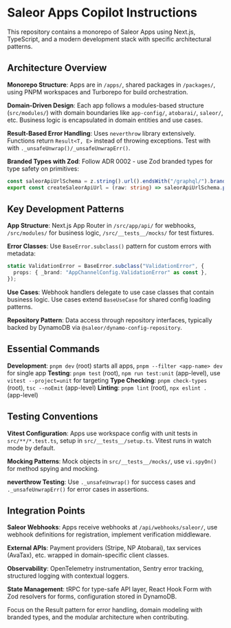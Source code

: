 # Saleor Apps Copilot Instructions

This repository contains a monorepo of Saleor Apps using Next.js, TypeScript, and a modern development stack with specific architectural patterns.

## Architecture Overview

**Monorepo Structure**: Apps are in `/apps/`, shared packages in `/packages/`, using PNPM workspaces and Turborepo for build orchestration.

**Domain-Driven Design**: Each app follows a modules-based structure (`src/modules/`) with domain boundaries like `app-config/`, `atobarai/`, `saleor/`, etc. Business logic is encapsulated in domain entities and use cases.

**Result-Based Error Handling**: Uses `neverthrow` library extensively. Functions return `Result<T, E>` instead of throwing exceptions. Test with with `._unsafeUnwrap()/_unsafeUnwrapErr()`.

**Branded Types with Zod**: Follow ADR 0002 - use Zod branded types for type safety on primitives:

```typescript
const saleorApiUrlSchema = z.string().url().endsWith("/graphql/").brand("SaleorApiUrl");
export const createSaleorApiUrl = (raw: string) => saleorApiUrlSchema.parse(raw);
```

## Key Development Patterns

**App Structure**: Next.js App Router in `/src/app/api/` for webhooks, `/src/modules/` for business logic, `/src/__tests__/mocks/` for test fixtures.

**Error Classes**: Use `BaseError.subclass()` pattern for custom errors with metadata:

```typescript
static ValidationError = BaseError.subclass("ValidationError", {
  props: { _brand: "AppChannelConfig.ValidationError" as const },
});
```

**Use Cases**: Webhook handlers delegate to use case classes that contain business logic. Use cases extend `BaseUseCase` for shared config loading patterns.

**Repository Pattern**: Data access through repository interfaces, typically backed by DynamoDB via `@saleor/dynamo-config-repository`.

## Essential Commands

**Development**: `pnpm dev` (root) starts all apps, `pnpm --filter <app-name> dev` for single app
**Testing**: `pnpm test` (root), `npm run test:unit` (app-level), use `vitest --project=unit` for targeting
**Type Checking**: `pnpm check-types` (root), `tsc --noEmit` (app-level)
**Linting**: `pnpm lint` (root), `npx eslint .` (app-level)

## Testing Conventions

**Vitest Configuration**: Apps use workspace config with unit tests in `src/**/*.test.ts`, setup in `src/__tests__/setup.ts`. Vitest runs in watch mode by default.

**Mocking Patterns**: Mock objects in `src/__tests__/mocks/`, use `vi.spyOn()` for method spying and mocking.

**neverthrow Testing**: Use `._unsafeUnwrap()` for success cases and `._unsafeUnwrapErr()` for error cases in assertions.

## Integration Points

**Saleor Webhooks**: Apps receive webhooks at `/api/webhooks/saleor/`, use webhook definitions for registration, implement verification middleware.

**External APIs**: Payment providers (Stripe, NP Atobarai), tax services (AvaTax), etc. wrapped in domain-specific client classes.

**Observability**: OpenTelemetry instrumentation, Sentry error tracking, structured logging with contextual loggers.

**State Management**: tRPC for type-safe API layer, React Hook Form with Zod resolvers for forms, configuration stored in DynamoDB.

Focus on the Result pattern for error handling, domain modeling with branded types, and the modular architecture when contributing.

